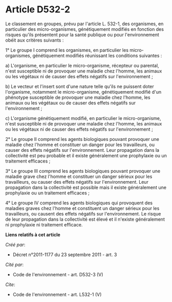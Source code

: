 # Article D532-2

Le classement en groupes, prévu par l'article L. 532-1, des organismes, en particulier des micro-organismes, génétiquement
modifiés en fonction des risques qu'ils présentent pour la santé publique ou pour l'environnement obéit aux critères
suivants : 

1° Le groupe I comprend les organismes, en particulier les micro-organismes, génétiquement modifiés réunissant les conditions
suivantes : 

a) L'organisme, en particulier le micro-organisme, récepteur ou parental, n'est susceptible ni de provoquer une maladie chez
l'homme, les animaux ou les végétaux ni de causer des effets négatifs sur l'environnement ; 

b) Le vecteur et l'insert sont d'une nature telle qu'ils ne puissent doter l'organisme, notamment le micro-organisme,
génétiquement modifié d'un phénotype susceptible de provoquer une maladie chez l'homme, les animaux ou les végétaux ou de
causer des effets négatifs sur l'environnement ; 

c) L'organisme génétiquement modifié, en particulier le micro-organisme, n'est susceptible ni de provoquer une maladie chez
l'homme, les animaux ou les végétaux ni de causer des effets négatifs sur l'environnement ; 

2° Le groupe II comprend les agents biologiques pouvant provoquer une maladie chez l'homme et constituer un danger pour les
travailleurs, ou causer des effets négatifs sur l'environnement. Leur propagation dans la collectivité est peu probable et il
existe généralement une prophylaxie ou un traitement efficaces ; 

3° Le groupe III comprend les agents biologiques pouvant provoquer une maladie grave chez l'homme et constituer un danger
sérieux pour les travailleurs, ou causer des effets négatifs sur l'environnement. Leur propagation dans la collectivité est
possible mais il existe généralement une prophylaxie ou un traitement efficaces ; 

4° Le groupe IV comprend les agents biologiques qui provoquent des maladies graves chez l'homme et constituent un danger
sérieux pour les travailleurs, ou causent des effets négatifs sur l'environnement. Le risque de leur propagation dans la
collectivité est élevé et il n'existe généralement ni prophylaxie ni traitement efficace.

**Liens relatifs à cet article**

_Créé par_:

  - Décret n°2011-1177 du 23 septembre 2011 - art. 3

_Cité par_:

  - Code de l'environnement - art. D532-3 (V)

_Cite_:

  - Code de l'environnement - art. L532-1 (V)
